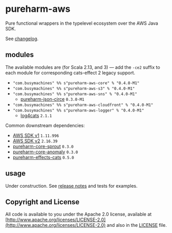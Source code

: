 # pureharm-aws

Pure functional wrappers in the typelevel ecosystem over the AWS Java SDK.

See [changelog](./CHANGELOG.md).

## modules

The available modules are (for Scala 2.13, and 3) — add the `-ce2` suffix to each module for corresponding cats-effect 2 legacy support.

- `"com.busymachines" %% s"pureharm-aws-core" % "0.4.0-M1"`
- `"com.busymachines" %% s"pureharm-aws-s3" % "0.4.0-M1"`
- `"com.busymachines" %% s"pureharm-aws-sns" % "0.4.0-M1"`
  - [pureharm-json-circe](https://github.com/busymachines/pureharm-json-circe/releases) `0.3.0-M1`
- `"com.busymachines" %% s"pureharm-aws-cloudfront" % "0.4.0-M1"`
- `"com.busymachines" %% s"pureharm-aws-logger" % "0.4.0-M1"`
  - [log4cats](https://github.com/typelevel/log4cats/releases) `2.1.1`

Common downstream dependencies:

- [AWS SDK v1](https://github.com/aws/aws-sdk-java/releases) `1.11.996`
- [AWS SDK v2](https://github.com/aws/aws-sdk-java-v2/releases) `2.16.39`
- [pureharm-core-sprout](https://github.com/busymachines/pureharm-core/releases) `0.3.0`
- [pureharm-core-anomaly](https://github.com/busymachines/pureharm-core/releases) `0.3.0`
- [pureharm-effects-cats](https://github.com/busymachines/pureharm-effects-cats/releases) `0.5.0`

## usage

Under construction. See [release notes](https://github.com/busymachines/pureharm-aws/releases) and tests for examples.

## Copyright and License

All code is available to you under the Apache 2.0 license, available
at [http://www.apache.org/licenses/LICENSE-2.0](http://www.apache.org/licenses/LICENSE-2.0) and also in
the [LICENSE](./LICENSE) file.
